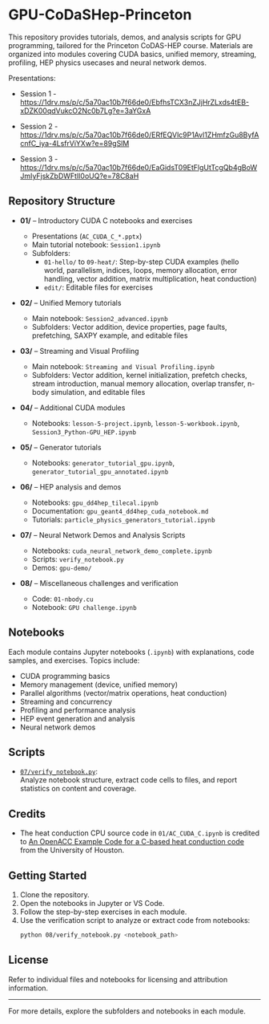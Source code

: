 <!--
README Documentation Comment

This README provides an overview of the GPU-CoDaSHep-Princeton repository, which contains tutorials, demos, and analysis scripts for GPU programming in the context of the Princeton CoDAS-HEP course. It details the repository structure, including modules on CUDA basics, unified memory, streaming, profiling, advanced topics, neural network demos, analysis scripts, and notebook verification tools. The README also lists available presentations, describes the contents and purpose of each module, and provides instructions for getting started and using the verification script. Attribution for external code and licensing information are included. The document is intended to guide users through the repository's resources and facilitate learning and analysis of GPU programming techniques.
-->
# GPU-CoDaSHep-Princeton

This repository provides tutorials, demos, and analysis scripts for GPU programming, tailored for the Princeton CoDAS-HEP course. Materials are organized into modules covering CUDA basics, unified memory, streaming, profiling, HEP physics usecases and neural network demos.



Presentations:
- Session 1 - https://1drv.ms/p/c/5a70ac10b7f66de0/EbfhsTCX3nZJjHrZLxds4tEB-xDZK00qdVukcO2Nc0b7Lg?e=3aYGxA

- Session 2 - https://1drv.ms/p/c/5a70ac10b7f66de0/ERfEQVlc9P1Avl1ZHmfzGu8ByfAcnfC_iya-4LsfrViYXw?e=89gSlM

- Session 3 - https://1drv.ms/p/c/5a70ac10b7f66de0/EaGidsT09EtFlgUtTcgQb4gBoWJmIyFjskZbDWFtlI0oUQ?e=78C8aH



## Repository Structure

- **01/** – Introductory CUDA C notebooks and exercises  
  - Presentations (`AC_CUDA_C_*.pptx`)
  - Main tutorial notebook: `Session1.ipynb`
  - Subfolders:  
    - `01-hello/` to `09-heat/`: Step-by-step CUDA examples (hello world, parallelism, indices, loops, memory allocation, error handling, vector addition, matrix multiplication, heat conduction)  
    - `edit/`: Editable files for exercises

- **02/** – Unified Memory tutorials  
  - Main notebook: `Session2_advanced.ipynb`
  - Subfolders: Vector addition, device properties, page faults, prefetching, SAXPY example, and editable files

- **03/** – Streaming and Visual Profiling  
  - Main notebook: `Streaming and Visual Profiling.ipynb`
  - Subfolders: Vector addition, kernel initialization, prefetch checks, stream introduction, manual memory allocation, overlap transfer, n-body simulation, and editable files

- **04/** – Additional CUDA modules  
  - Notebooks: `lesson-5-project.ipynb`, `lesson-5-workbook.ipynb`, `Session3_Python-GPU_HEP.ipynb`

- **05/** – Generator tutorials  
  - Notebooks: `generator_tutorial_gpu.ipynb`, `generator_tutorial_gpu_annotated.ipynb`

- **06/** – HEP analysis and demos  
  - Notebooks: `gpu_dd4hep_tilecal.ipynb`
  - Documentation: `gpu_geant4_dd4hep_cuda_notebook.md`
  - Tutorials: `particle_physics_generators_tutorial.ipynb`

- **07/** – Neural Network Demos and Analysis Scripts  
  - Notebooks: `cuda_neural_network_demo_complete.ipynb`
  - Scripts: `verify_notebook.py`
  - Demos: `gpu-demo/`

- **08/** – Miscellaneous challenges and verification  
  - Code: `01-nbody.cu`
  - Notebook: `GPU challenge.ipynb`



## Notebooks

Each module contains Jupyter notebooks (`.ipynb`) with explanations, code samples, and exercises. Topics include:

- CUDA programming basics
- Memory management (device, unified memory)
- Parallel algorithms (vector/matrix operations, heat conduction)
- Streaming and concurrency
- Profiling and performance analysis
- HEP event generation and analysis
- Neural network demos


## Scripts

- [`07/verify_notebook.py`](07/verify_notebook.py):  
  Analyze notebook structure, extract code cells to files, and report statistics on content and coverage.

## Credits

- The heat conduction CPU source code in `01/AC_CUDA_C.ipynb` is credited to [An OpenACC Example Code for a C-based heat conduction code](http://docplayer.net/30411068-An-openacc-example-code-for-a-c-based-heat-conduction-code.html) from the University of Houston.

## Getting Started

1. Clone the repository.
2. Open the notebooks in Jupyter or VS Code.
3. Follow the step-by-step exercises in each module.
4. Use the verification script to analyze or extract code from notebooks:
     ```sh
     python 08/verify_notebook.py <notebook_path>
     ```

## License

Refer to individual files and notebooks for licensing and attribution information.

---

For more details, explore the subfolders and notebooks in each module.